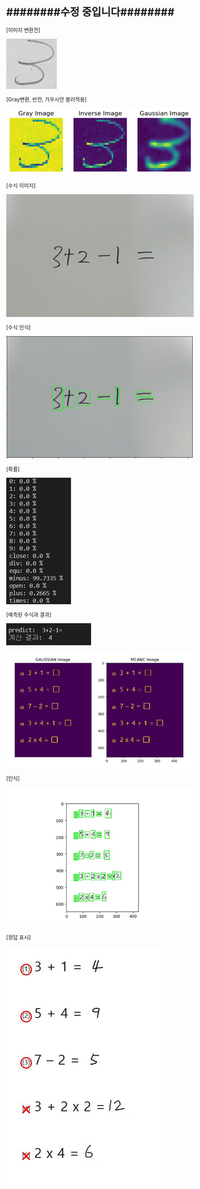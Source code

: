 # ########수정 중입니다########





[이미지 변환전]

![3](README.assets/3.jpg)





[Gray변환, 반전, 가우시안 블러적용]

![3](README.assets/3.PNG)



[수식 이미지]

![u](README.assets/u.jpg)





[수식 인식]

![캡처1](README.assets/캡처1.PNG)





[확률]

![확률캡처](README.assets/확률캡처.PNG)





[예측된 수식과 결과]

![결과캡처](README.assets/결과캡처.PNG)





![adaIMG](README.assets/adaIMG.JPG)

[인식]

![Figure_1](README.assets/Figure_1.jpeg)

[정답 표시]

![res](README.assets/res.JPG)